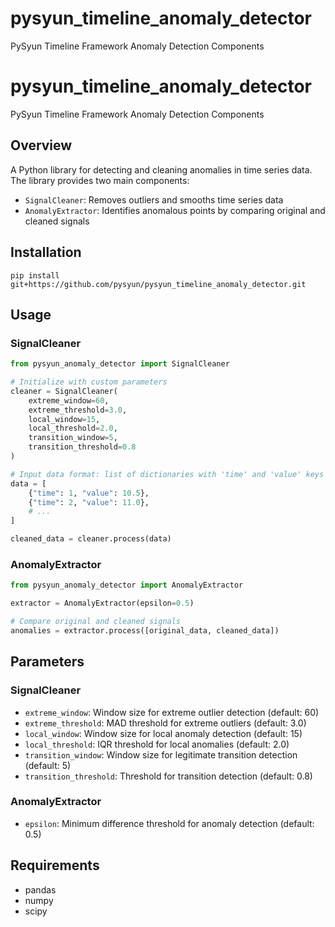 # pysyun_timeline_anomaly_detector
PySyun Timeline Framework Anomaly Detection Components

# pysyun_timeline_anomaly_detector
PySyun Timeline Framework Anomaly Detection Components

## Overview
A Python library for detecting and cleaning anomalies in time series data. The library provides two main components:
- `SignalCleaner`: Removes outliers and smooths time series data
- `AnomalyExtractor`: Identifies anomalous points by comparing original and cleaned signals

## Installation
```
pip install git+https://github.com/pysyun/pysyun_timeline_anomaly_detector.git
```

## Usage

### SignalCleaner

```python
from pysyun_anomaly_detector import SignalCleaner

# Initialize with custom parameters
cleaner = SignalCleaner(
    extreme_window=60,
    extreme_threshold=3.0,
    local_window=15,
    local_threshold=2.0,
    transition_window=5,
    transition_threshold=0.8
)

# Input data format: list of dictionaries with 'time' and 'value' keys
data = [
    {"time": 1, "value": 10.5},
    {"time": 2, "value": 11.0},
    # ...
]

cleaned_data = cleaner.process(data)
```

### AnomalyExtractor

```python
from pysyun_anomaly_detector import AnomalyExtractor

extractor = AnomalyExtractor(epsilon=0.5)

# Compare original and cleaned signals
anomalies = extractor.process([original_data, cleaned_data])
```

## Parameters

### SignalCleaner
- `extreme_window`: Window size for extreme outlier detection (default: 60)
- `extreme_threshold`: MAD threshold for extreme outliers (default: 3.0)
- `local_window`: Window size for local anomaly detection (default: 15)
- `local_threshold`: IQR threshold for local anomalies (default: 2.0)
- `transition_window`: Window size for legitimate transition detection (default: 5)
- `transition_threshold`: Threshold for transition detection (default: 0.8)

### AnomalyExtractor
- `epsilon`: Minimum difference threshold for anomaly detection (default: 0.5)

## Requirements
- pandas
- numpy
- scipy